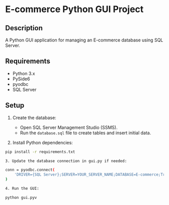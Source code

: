 # E-commerce Python GUI Project

## Description
A Python GUI application for managing an E-commerce database using SQL Server.

## Requirements
- Python 3.x
- PySide6
- pyodbc
- SQL Server

## Setup
1. Create the database:
   - Open SQL Server Management Studio (SSMS).
   - Run the `database.sql` file to create tables and insert initial data.

2. Install Python dependencies:
```bash
pip install -r requirements.txt

3. Update the database connection in gui.py if needed:

conn = pyodbc.connect(
    'DRIVER={SQL Server};SERVER=YOUR_SERVER_NAME;DATABASE=E-commerce;Trusted_Connection=yes;'
)

4. Run the GUI:

python gui.pyv
